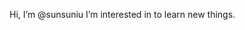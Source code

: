   Hi, I’m @sunsuniu
  I’m interested in to learn new things.


<!---
sunsuniu/sunsuniu is a ✨ special ✨ repository because its `README.md` (this file) appears on your GitHub profile.
You can click the Preview link to take a look at your changes.
--->
